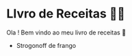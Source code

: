 # LIvro de Receitas :man_cook:

Ola ! Bem vindo ao meu livro de receitas :wave:

- Strogonoff de frango

